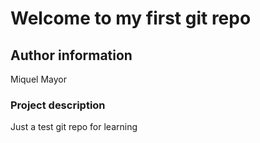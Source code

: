 # Welcome to my first git repo

## Author information
Miquel Mayor

### Project description
Just a test git repo for learning
